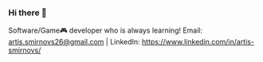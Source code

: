 ### Hi there 👋
Software/Game🎮 developer who is always learning! 
Email: artis.smirnovs26@gmail.com | LinkedIn: https://www.linkedin.com/in/artis-smirnovs/
<!--
**Artis26/Artis26** is a ✨ _special_ ✨ repository because its `README.md` (this file) appears on your GitHub profile.

Here are some ideas to get you started:

- 🔭 I’m currently working on ...
- 🌱 I’m currently learning ...
- 👯 I’m looking to collaborate on ...
- 🤔 I’m looking for help with ...
- 💬 Ask me about ...
- 📫 How to reach me: ...
- 😄 Pronouns: ...
- ⚡ Fun fact: ...
-->
